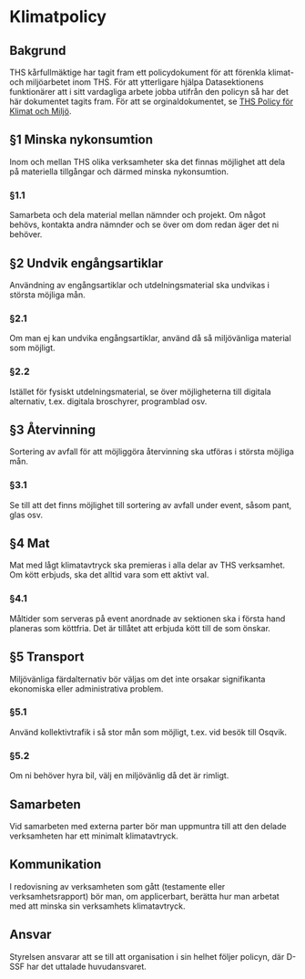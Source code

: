 Klimatpolicy
=============

Bakgrund
---------------

THS kårfullmäktige har tagit fram ett policydokument för att förenkla klimat- och miljöarbetet inom THS. För att ytterligare hjälpa Datasektionens funktionärer att i sitt vardagliga arbete jobba utifrån den policyn så har det här dokumentet tagits fram. För att se orginaldokumentet, se [THS Policy för Klimat och Miljö](https://drive.google.com/drive/folders/11rBxjveYLkQ-NyzJIg0KEuDqdQrqpYNJ).

§1 Minska nykonsumtion
---------------

Inom och mellan THS olika verksamheter ska det finnas möjlighet att dela på materiella tillgångar och därmed minska nykonsumtion.

### §1.1
Samarbeta och dela material mellan nämnder och projekt. Om något behövs, kontakta andra nämnder och se över om dom redan äger det ni behöver.

§2 Undvik engångsartiklar
---------------

Användning av engångsartiklar och utdelningsmaterial ska undvikas i största möjliga mån. 

### §2.1
Om man ej kan undvika engångsartiklar, använd då så miljövänliga material som möjligt.

### §2.2
Istället för fysiskt utdelningsmaterial, se över möjligheterna till digitala alternativ, t.ex. digitala broschyrer, programblad osv.

§3 Återvinning
---------------

Sortering av avfall för att möjliggöra återvinning ska utföras i största möjliga mån.

### §3.1
Se till att det finns möjlighet till sortering av avfall under event, såsom pant, glas osv.

§4 Mat
---------------

Mat med lågt klimatavtryck ska premieras i alla delar av THS verksamhet. Om kött erbjuds, ska det alltid vara som ett aktivt val.

### §4.1
Måltider som serveras på event anordnade av sektionen ska i första hand planeras som köttfria. Det är tillåtet att erbjuda kött till de som önskar.

§5 Transport
---------------

Miljövänliga färdalternativ bör väljas om det inte orsakar signifikanta ekonomiska eller administrativa problem.

### §5.1
Använd kollektivtrafik i så stor mån som möjligt, t.ex. vid besök till Osqvik.

### §5.2
Om ni behöver hyra bil, välj en miljövänlig då det är rimligt.

Samarbeten
---------------

Vid samarbeten med externa parter bör man uppmuntra till att den delade verksamheten har ett minimalt klimatavtryck.

Kommunikation
---------------

I redovisning av verksamheten som gått (testamente eller verksamhetsrapport) bör man, om applicerbart, berätta hur man arbetat med att minska sin verksamhets klimatavtryck.

Ansvar
---------------

Styrelsen ansvarar att se till att organisation i sin helhet följer policyn, där D-SSF har det uttalade huvudansvaret.

